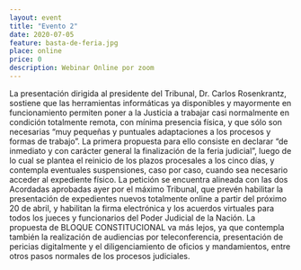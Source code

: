 ```yaml
---
layout: event
title: "Evento 2"
date: 2020-07-05
feature: basta-de-feria.jpg
place: online
price: 0
description: Webinar Online por zoom
---
```

La presentación dirigida al presidente del Tribunal, Dr. Carlos Rosenkrantz, sostiene que las herramientas informáticas ya disponibles y mayormente en funcionamiento permiten poner a la Justicia a trabajar casi normalmente en condición totalmente remota, con mínima presencia física, y que sólo son necesarias “muy pequeñas y puntuales adaptaciones a los procesos y formas de trabajo”.
La primera propuesta para ello consiste en declarar “de inmediato y con carácter general la finalización de la feria judicial”, luego de lo cual se plantea el reinicio de los plazos procesales a los cinco días, y contempla eventuales suspensiones, caso por caso, cuando sea necesario acceder al expediente físico.
La petición se encuentra alineada con las dos Acordadas aprobadas ayer por el máximo Tribunal, que prevén habilitar la presentación de expedientes nuevos totalmente online a partir del próximo 20 de abril, y habilitan la firma electrónica y los acuerdos virtuales para todos los jueces y funcionarios del Poder Judicial de la Nación.
La propuesta de BLOQUE CONSTITUCIONAL va más lejos, ya que contempla también la realización de audiencias por teleconferencia, presentación de pericias digitalmente y el diligenciamiento de oficios y mandamientos, entre otros pasos normales de los procesos judiciales.

